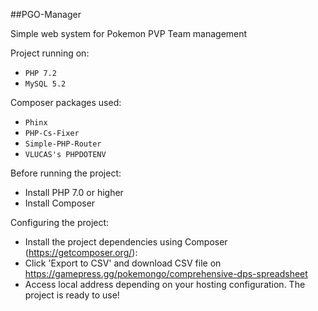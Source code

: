 ##PGO-Manager


Simple web system for Pokemon PVP Team management

Project running on:
* ```PHP 7.2```
* ```MySQL 5.2```

Composer packages used:
* ```Phinx```
* ```PHP-Cs-Fixer```
* ```Simple-PHP-Router```
* ```VLUCAS's PHPDOTENV```

Before running the project:
* Install PHP 7.0 or higher
* Install Composer 

Configuring the project:
* Install the project dependencies using Composer (https://getcomposer.org/):
* Click 'Export to CSV' and download CSV file on https://gamepress.gg/pokemongo/comprehensive-dps-spreadsheet
* Access local address depending on your hosting configuration. The project is ready to use!
